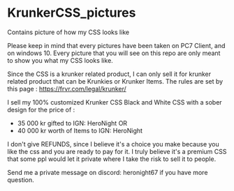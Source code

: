 # KrunkerCSS_pictures
Contains picture of how my CSS looks like

Please keep in mind that every pictures have been taken on PC7 Client, and on windows 10.
Every picture that you will see on this repo are only meant to show you what my CSS looks like.

Since the CSS is a krunker related product, I can only sell it for krunker related product that can be Krunkies or Krunker Items. The rules are set by this page : https://frvr.com/legal/krunker/

I sell my 100% customized Krunker CSS Black and White CSS with a sober design for the price of : 
- 35 000 kr gifted to IGN: HeroNight
  OR
- 40 000 kr worth of Items to IGN: HeroNight

I don't give REFUNDS, since I believe it's a choice you make because you like the css and you are ready to pay for it. I truly believe it's a premium CSS that some ppl would let it private where I take the risk to sell it to people.

Send me a private message on discord: heronight67 if you have more question.

